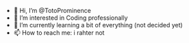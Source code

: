- 👋 Hi, I’m @TotoProminence
- 👀 I’m interested in Coding professionally
- 🌱 I’m currently learning a bit of everything (not decided yet)
- 📫 How to reach me: i rahter not
<!---
TotoProminence/TotoProminence is a ✨ special ✨ repository because its `README.md` (this file) appears on your GitHub profile.
You can click the Preview link to take a look at your changes.
--->
